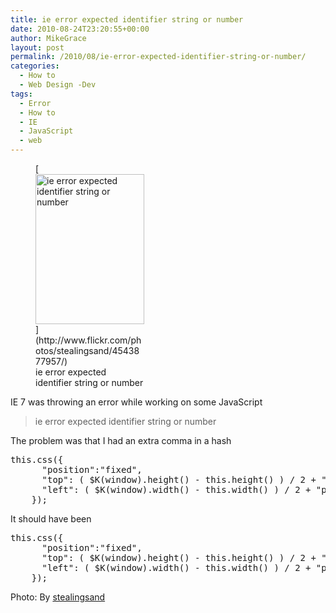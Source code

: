 ```yaml
---
title: ie error expected identifier string or number
date: 2010-08-24T23:20:55+00:00
author: MikeGrace
layout: post
permalink: /2010/08/ie-error-expected-identifier-string-or-number/
categories:
  - How to
  - Web Design -Dev
tags:
  - Error
  - How to
  - IE
  - JavaScript
  - web
---
```

<figure style="width: 174px" class="wp-caption alignnone">[<img title="ie error expected identifier string or number" src="https://mikegrace.s3.amazonaws.com/geek-blog/comma.jpg" alt="ie error expected identifier string or number" width="174" height="240" />](http://www.flickr.com/photos/stealingsand/4543877957/)<figcaption class="wp-caption-text">ie error expected identifier string or number</figcaption></figure> 

IE 7 was throwing an error while working on some JavaScript

> ie error expected identifier string or number

The problem was that I had an extra comma in a hash

<pre lang="javascript">this.css({
      "position":"fixed",
      "top": ( $K(window).height() - this.height() ) / 2 + "px",
      "left": ( $K(window).width() - this.width() ) / 2 + "px",
    });</pre>

It should have been

<pre lang="javascript">this.css({
      "position":"fixed",
      "top": ( $K(window).height() - this.height() ) / 2 + "px",
      "left": ( $K(window).width() - this.width() ) / 2 + "px"
    });</pre>

Photo: By [stealingsand](http://www.flickr.com/photos/stealingsand/4543877957/)